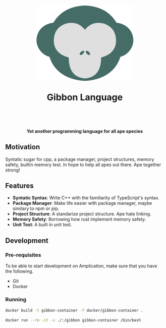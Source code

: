 <h1 align="center">
	<br />
    	<img src="docs/assets/gibbon.png" alt="gibbon-img" />
  	<br />
  		<p>Gibbon Language</p>
  	<br />
</h1>

<h4 align="center">Yet another programming language for all ape species</h4>

## Motivation
Syntatic sugar for cpp, a package manager, project structures, memory safety, builtin memory test.
In hope to help all apes out there. Ape together strong!

## Features
- **Syntatic Syntax**: Write C++ with the familiarity of TypeScript's syntax.
- **Package Manager**: Make life easier with package manager, maybe similary to npm or pip.
- **Project Structure**: A standarize project structure. Ape hate linking.
- **Memory Safety**: Borrowing how rust implement memory safety.
- **Unit Test**: A built in unit test.

## Development


### Pre-requisites
To be able to start development on Amplication, make sure that you have the following.
- Git
- Docker

### Running
```sh
docker build -t gibbon-container -f docker/gibbon-container .
```

```sh
docker run --rm -it -v ./:/gibbon gibbon-container /bin/bash
```
